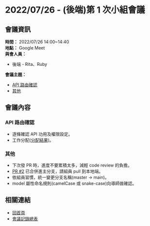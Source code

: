 # 2022/07/26 - (後端)第 1 次小組會議  

## 會議資訊
**時間：** 2022/07/26 14:00~14:40  
**地點：** Google Meet  
**與會人員：** 
  * 後端 - Rita、Ruby  

**會議主題：**  
* [API 路由確認](#API-路由確認)  
* [其他](#其他)  


## 會議內容  
### API 路由確認  
* 逐條確認 API 功用及權限設定。  
* 工作分配[(分配結果)](https://docs.google.com/spreadsheets/d/1SnlST6w8o9ObiT0Ph70Vm5kECIJqtZq8OVCcG__FljE/edit#gid=238643318)。  

### 其他  
* 下次發 PR 時，進度不要累積太多，減輕 code review 的負擔。  
* [PR #2](https://github.com/ritachien/twitter-api-2022/pull/2) 已合併進主分支，請組員 pull 到本地端。  
* 依組員習慣，統一變更分支名稱(master -> main)。  
* model 屬性命名規則(camelCase 或 snake-case)向導師做確認。  

## 相關連結  
* [回首頁](../README.md)
* [會議記錄總表](./index.md)  
